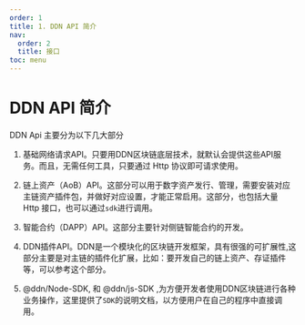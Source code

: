 ```yaml
---
order: 1
title: 1. DDN API 简介
nav:
  order: 2
  title: 接口
toc: menu
---
```


# DDN API 简介
DDN Api 主要分为以下几大部分

1. 基础网络请求API。只要用DDN区块链底层技术，就默认会提供这些API服务。而且，无需任何工具，只要通过 Http 协议即可请求使用。

2. 链上资产（AoB）API。这部分可以用于数字资产发行、管理，需要安装对应主链资产插件包，并做好对应设置，才能正常启用。这部分，也包括大量 Http 接口，也可以通过`sdk`进行调用。

3. 智能合约（DAPP）API。这部分主要针对侧链智能合约的开发。

4. DDN插件API。DDN是一个模块化的区块链开发框架，具有很强的可扩展性,这部分主要是对主链的插件化扩展，比如：要开发自己的链上资产、存证插件等，可以参考这个部分。

5. @ddn/Node-SDK, 和 @ddn/js-SDK ,为方便开发者使用DDN区块链进行各种业务操作，这里提供了`SDK`的说明文档，以方便用户在自己的程序中直接调用。
